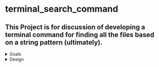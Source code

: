 # terminal_search_command
## This Project is for discussion of developing a terminal command for finding all the files based on a string pattern (ultimately).
<details>
	### <summary>Goals</summary>

	1. To mimic what dbt-power-user VS code extension can do. i.e., being able to find parent and child models based on the current model
	2. When not searching for models, this command can give back all the files containing a string pattern within a (dbt project) repo
</details>

<details>
	### <summary>Design</summary>

</details>



